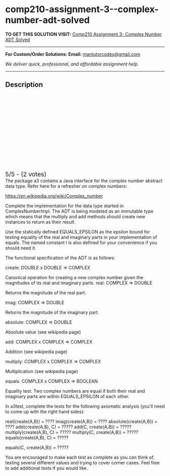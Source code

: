 # comp210-assignment-3--complex-number-adt-solved
**TO GET THIS SOLUTION VISIT:** [Comp210 Assignment 3- Complex Number ADT Solved](https://mantutor.com/product/comp210-a3-complex-number-adt-solved/)


---

**For Custom/Order Solutions:** **Email:** mantutorcodes@gmail.com  

*We deliver quick, professional, and affordable assignment help.*

---

<h2>Description</h2>



<div class="kk-star-ratings kksr-auto kksr-align-center kksr-valign-top" data-payload="{&quot;align&quot;:&quot;center&quot;,&quot;id&quot;:&quot;115090&quot;,&quot;slug&quot;:&quot;default&quot;,&quot;valign&quot;:&quot;top&quot;,&quot;ignore&quot;:&quot;&quot;,&quot;reference&quot;:&quot;auto&quot;,&quot;class&quot;:&quot;&quot;,&quot;count&quot;:&quot;2&quot;,&quot;legendonly&quot;:&quot;&quot;,&quot;readonly&quot;:&quot;&quot;,&quot;score&quot;:&quot;5&quot;,&quot;starsonly&quot;:&quot;&quot;,&quot;best&quot;:&quot;5&quot;,&quot;gap&quot;:&quot;4&quot;,&quot;greet&quot;:&quot;Rate this product&quot;,&quot;legend&quot;:&quot;5\/5 - (2 votes)&quot;,&quot;size&quot;:&quot;24&quot;,&quot;title&quot;:&quot;Comp210 Assignment 3- Complex Number ADT Solved&quot;,&quot;width&quot;:&quot;138&quot;,&quot;_legend&quot;:&quot;{score}\/{best} - ({count} {votes})&quot;,&quot;font_factor&quot;:&quot;1.25&quot;}">

<div class="kksr-stars">

<div class="kksr-stars-inactive">
            <div class="kksr-star" data-star="1" style="padding-right: 4px">


<div class="kksr-icon" style="width: 24px; height: 24px;"></div>
        </div>
            <div class="kksr-star" data-star="2" style="padding-right: 4px">


<div class="kksr-icon" style="width: 24px; height: 24px;"></div>
        </div>
            <div class="kksr-star" data-star="3" style="padding-right: 4px">


<div class="kksr-icon" style="width: 24px; height: 24px;"></div>
        </div>
            <div class="kksr-star" data-star="4" style="padding-right: 4px">


<div class="kksr-icon" style="width: 24px; height: 24px;"></div>
        </div>
            <div class="kksr-star" data-star="5" style="padding-right: 4px">


<div class="kksr-icon" style="width: 24px; height: 24px;"></div>
        </div>
    </div>

<div class="kksr-stars-active" style="width: 138px;">
            <div class="kksr-star" style="padding-right: 4px">


<div class="kksr-icon" style="width: 24px; height: 24px;"></div>
        </div>
            <div class="kksr-star" style="padding-right: 4px">


<div class="kksr-icon" style="width: 24px; height: 24px;"></div>
        </div>
            <div class="kksr-star" style="padding-right: 4px">


<div class="kksr-icon" style="width: 24px; height: 24px;"></div>
        </div>
            <div class="kksr-star" style="padding-right: 4px">


<div class="kksr-icon" style="width: 24px; height: 24px;"></div>
        </div>
            <div class="kksr-star" style="padding-right: 4px">


<div class="kksr-icon" style="width: 24px; height: 24px;"></div>
        </div>
    </div>
</div>


<div class="kksr-legend" style="font-size: 19.2px;">
            5/5 - (2 votes)    </div>
    </div>
The package a3 contains a Java interface for the complex number abstract data type. Refer here for a refresher on complex numbers:

https://en.wikipedia.org/wiki/Complex_number

Complete the implementation for the data type started in ComplexNumberImpl. The ADT is being modeled as an immutable type which means that the multiply and add methods should create new instances to return as their result.

Use the statically defined EQUALS_EPSILON as the epsilon bound for testing equality of the real and imaginary parts in your implementation of equals. The named constant I is also defined for your convenience if you should need it.

The functional specification of the ADT is as follows:

create: DOUBLE x DOUBLE =&gt; COMPLEX

Canonical operation for creating a new complex number given the magnitudes of its real and imaginary parts. real: COMPLEX =&gt; DOUBLE

Returns the magnitude of the real part.

imag: COMPLEX =&gt; DOUBLE

Returns the magnitude of the imaginary part.

absolute: COMPLEX =&gt; DOUBLE

Absolute value (see wikipedia page)

add: COMPLEX x COMPLEX =&gt; COMPLEX

Addition (see wikipedia page)

multiply: COMPLEX x COMPLEX =&gt; COMPLEX

Multiplication (see wikipedia page)

equals: COMPLEX x COMPLEX =&gt; BOOLEAN

Equality test. Two complex numbers are equal if both their real and imaginary parts are within EQUALS_EPSILON of each other.

In a3test, complete the tests for the following axiomatic analysis (you’ll need to come up with the right hand sides):

real(create(A,B)) = ???? imag(create(A,B)) = ???? absolute(create(A,B)) = ???? add(create(A,B), C) = ????? add(C, create(A,B)) = ????? multiply(create(A,B), C) = ????? multiply(C, create(A,B)) = ????? equals(create(A,B), C) = ?????

equals(C, create(A,B)) = ?????

You are encouraged to make each test as complete as you can think of, testing several different values and trying to cover corner cases. Feel free to add additional tests if you would like.
